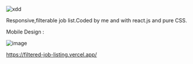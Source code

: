 ![xdd](https://user-images.githubusercontent.com/77916984/190581576-82d957f9-9851-4e7c-b0ef-db3d805c71f0.JPG)


Responsive,filterable job list.Coded by me and with react.js and pure CSS.

Mobile Design : 


![image](https://user-images.githubusercontent.com/77916984/190843761-245cb854-6901-487f-88e2-a31938c9befe.png)




https://filtered-job-listing.vercel.app/
